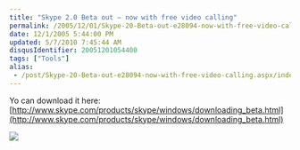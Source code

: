 ```yaml
---
title: "Skype 2.0 Beta out — now with free video calling"
permalink: /2005/12/01/Skype-20-Beta-out-e28094-now-with-free-video-calling/
date: 12/1/2005 5:44:00 PM
updated: 5/7/2010 7:45:44 AM
disqusIdentifier: 20051201054400
tags: ["Tools"]
alias:
 - /post/Skype-20-Beta-out-e28094-now-with-free-video-calling.aspx/index.html
---
```

Yo can download it here: [http://www.skype.com/products/skype/windows/downloading_beta.html](http://www.skype.com/products/skype/windows/downloading_beta.html)

![](http://membres.lycos.fr/lkempe//skypewebcam.jpg)
